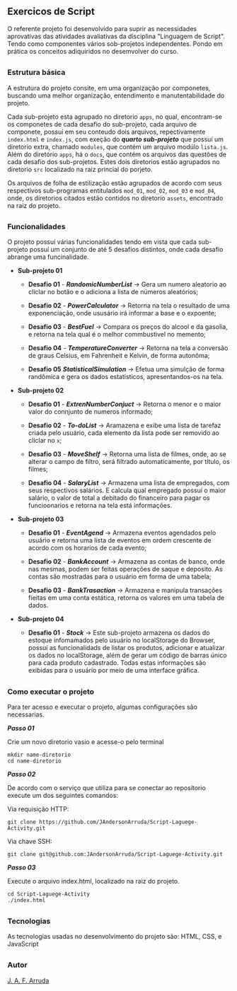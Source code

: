 ## Exercicos de Script
O referente projeto foi desenvolvido para suprir as necessidades aprovativas das atividades avaliativas da disciplina "Linguagem de Script". Tendo como componentes vários sob-projetos independentes. Pondo em prática os conceitos adiquiridos no desemvolver do curso.
##

### Estrutura básica
A estrutura do projeto consite, em uma organização por componetes, buscando uma melhor organização, entendimento e manutentabilidade do projeto.

Cada sub-projeto esta agrupado no diretorio ```apps```, no qual, encontram-se os componetes de cada desafio do sub-projeto, cada arquivo de componete, possuí em seu conteudo dois arquivos, repectivamente ```index.html``` e  ```index.js```, com exeção do ***quarto sub-projeto*** que possuí um diretorio extra, chamado ```modules```, que contém um arquivo modúlo ```lista.js```. Além do diretório ```apps```, há o ```docs```, que contém os arquivos das questões de cada desafio dos sub-projetos. Estes dois diretorios estão agrupados no diretorio ```src``` localizado na raiz princial do porjeto.

Os arquivos de folha de estilização estão agrupados de acordo com seus respectivos sub-programas entitulados ```mod_01```, ```mod_02```, ```mod_03``` e ```mod_04```, onde, os diretorios citados estão contidos no diretorio ```assets```, encontrado na raiz do projeto.
##

### Funcionalidades
O projeto possuí várias funcionalidades tendo em vista que cada sub-projeto possuí um conjunto de até 5 desafios distintos, onde cada desafio abrange uma funcinalidade.

* **Sub-projeto 01**
  * **Desafio 01** -
    ***RandomicNumberList*** -> Gera um numero aleatorio ao cliclar no botão e o adiciona a lista de números aleatórios;

  * **Desafio 02** -
    ***PowerCalculator*** -> Retorna na tela o resultado de uma exponenciação, onde ususário irá informar a base e o expoente;

  * **Desafio 03** -
    ***BestFuel*** -> Compara os preços do alcool e da gasolia, e retorna na tela qual é o melhor commbustivel no memento;

  * **Desafio 04** -
    ***TemperatureConverter*** -> Retorna na tela a conversão de graus Celsius, em Fahrenheit e Kelvin, de forma autonôma;

  * **Desafio 05**
    ***StatisticalSimulation*** -> Efetua uma simulção de forma randômica e gera os dados estatisticos, apresentandos-os na tela.


* **Sub-projeto 02**
  * **Desafio 01** -
    ***ExtrenNumberConjuct*** -> Retorna o menor e o maior valor do connjunto de numeros informado;

  * **Desafio 02** -
    ***To-doList*** -> Aramazena e exibe uma lista de tarefaz criada pelo usuário, cada elemento da lista pode ser removido ao cliclar no ```x```;

  * **Desafio 03** -
    ***MoveShelf*** -> Retorna uma lista de filmes, onde, ao se alterar o campo de filtro, será filtrado automaticamente, por título, os filmes;

  * **Desafio 04** -
    ***SalaryList*** -> Armazena uma lista de empregados, com seus respectivos salários. E calcula qual empregado possuí o maior salário, o valor de total a debitado do financeiro para pagar os funcioonarios e retorna na tela está informações.


* **Sub-projeto 03**
  * **Desafio 01** -
    ***EventAgend*** -> Armazena eventos agendados pelo usuário e retorna uma lista de eventos em ordem crescente de acordo com os horarios de cada evento;

  * **Desafio 02** -
    ***BankAccount*** -> Armazena as contas de banco, onde nas mesmas, podem ser feitas operações de saque e deposito. As contas são mostradas para o usuário em forma de uma tabela;

  * **Desafio 03** -
    ***BankTrasaction*** -> Armazena e manipula transações fieitas em uma conta estática, retorna os valores em uma tabela de dados.


* **Sub-projeto 04**
  * **Desafio 01** -
    ***Stock*** -> Este sub-projeto armazena os dados do estoque infomamados pelo usuário no localStorage do Browser, possuí as funcionalidads de listar os produtos, adicionar e atualizar os dados no localStorage, além de gerar um código de barras único para cada produto cadastrado. Todas estas informações são exibidas para o usuário por meio de uma interface gráfica.
##

### Como executar o projeto
Para ter acesso e executar o projeto, algumas configurações são necessarias.

***Passo 01***

Crie um novo diretorio vasio e acesse-o pelo terminal
```
mkdir name-diretorio
cd name-diretorio
```

***Passo 02***

De acordo com o serviço que utiliza para se conectar ao repositorio execute um dos seguintes comandos:

Via requisição HTTP:
``` 
git clone https://github.com/JAndersonArruda/Script-Laguege-Activity.git
```
Via chave SSH:
``` 
git clone git@github.com:JAndersonArruda/Script-Laguege-Activity.git
```

***Passo 03***

Execute o arquivo index.html, localizado na raiz do projeto.
```
cd Script-Laguege-Activity
./index.html
```
##

### Tecnologias 
As tecnologias usadas no desenvolvimento do projeto são: HTML, CSS, e JavaScript
##

### Autor
[J. A. F. Arruda](https://jandersonarruda.github.io/)
